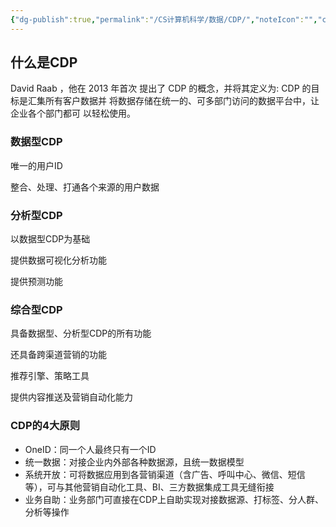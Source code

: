 ```yaml
---
{"dg-publish":true,"permalink":"/CS计算机科学/数据/CDP/","noteIcon":"","created":"2024-04-17T15:17:50.000+08:00","updated":"2024-04-24T00:16:58.000+08:00"}
---
```


## 什么是CDP

David Raab ，他在 2013 年首次 提出了 CDP 的概念，并将其定义为: CDP 的目标是汇集所有客户数据并 将数据存储在统一的、可多部门访问的数据平台中，让企业各个部门都可 以轻松使用。

### 数据型CDP

唯一的用户ID

整合、处理、打通各个来源的用户数据

### 分析型CDP

以数据型CDP为基础

提供数据可视化分析功能

提供预测功能

### 综合型CDP

具备数据型、分析型CDP的所有功能

还具备跨渠道营销的功能

推荐引擎、策略工具

提供内容推送及营销自动化能力

### CDP的4大原则
- OneID：同一个人最终只有一个ID
- 统一数据：对接企业内外部各种数据源，且统一数据模型
- 系统开放：可将数据应用到各营销渠道（含广告、呼叫中心、微信、短信等），可与其他营销自动化工具、BI、三方数据集成工具无缝衔接
- 业务自助：业务部门可直接在CDP上自助实现对接数据源、打标签、分人群、分析等操作
